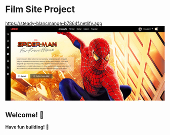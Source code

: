 # Film Site Project
https://steady-blancmange-b7864f.netlify.app
![Design preview for film site project](./design/picture.png)

## Welcome! 👋


**Have fun building!** 🚀
